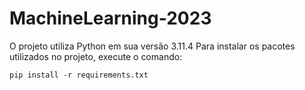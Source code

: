 # MachineLearning-2023

O projeto utiliza Python em sua versão 3.11.4
Para instalar os pacotes utilizados no projeto, execute o comando:

`pip install -r requirements.txt`


